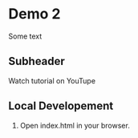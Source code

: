 # Demo 2

Some text

## Subheader 

Watch tutorial on YouTupe

## Local Developement

1. Open index.html in your browser.